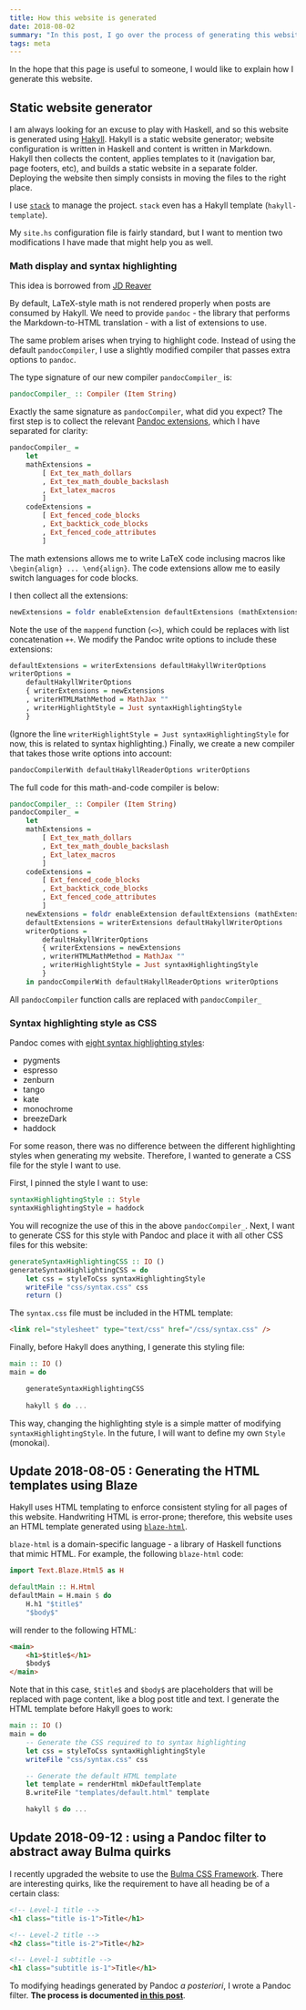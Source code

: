 ```yaml
---
title: How this website is generated
date: 2018-08-02
summary: "In this post, I go over the process of generating this website using Hakyll and other tools."
tags: meta
---
```


In the hope that this page is useful to someone, I would like to explain how I generate this website.

## Static website generator

I am always looking for an excuse to play with Haskell, and so this website is generated using [Hakyll](https://jaspervdj.be/hakyll/index.html). Hakyll is a static website generator; website configuration is written in Haskell and content is written in Markdown. Hakyll then collects the content, applies templates to it (navigation bar, page footers, etc), and builds a static website in a separate folder. Deploying the website then simply consists in moving the files to the right place.

I use [`stack`](https://docs.haskellstack.org/en/stable/README/) to manage the project. `stack` even has a Hakyll template (`hakyll-template`).

My `site.hs` configuration file is fairly standard, but I want to mention two modifications I have made that might help you as well.

### Math display and syntax highlighting

This idea is borrowed from [JD Reaver](https://github.com/jdreaver/jdreaver.com/)

By default, LaTeX-style math is not rendered properly when posts are consumed by Hakyll. We need to provide `pandoc` - the library that performs the Markdown-to-HTML translation - with a list of extensions to use.

The same problem arises when trying to highlight code. Instead of using the default `pandocCompiler`, I use a slightly modified compiler that passes extra options to `pandoc`.

The type signature of our new compiler `pandocCompiler_` is:

```haskell
pandocCompiler_ :: Compiler (Item String)
```

Exactly the same signature as `pandocCompiler`, what did you expect? The first step is to collect the relevant [Pandoc extensions](http://hackage.haskell.org/package/pandoc-2.2.2.1/docs/Text-Pandoc-Extensions.html), which I have separated for clarity:

```haskell
pandocCompiler_ =
    let
    mathExtensions = 
        [ Ext_tex_math_dollars
        , Ext_tex_math_double_backslash
        , Ext_latex_macros
        ]
    codeExtensions = 
        [ Ext_fenced_code_blocks
        , Ext_backtick_code_blocks
        , Ext_fenced_code_attributes
        ]
```

The math extensions allows me to write LaTeX code inclusing macros like `\begin{align} ... \end{align}`. The code extensions allow me to easily switch languages for code blocks.

I then collect all the extensions:

```haskell
newExtensions = foldr enableExtension defaultExtensions (mathExtensions <> codeExtensions)
```

Note the use of the `mappend` function (`<>`), which could be replaces with list concatenation `++`. We modify the Pandoc write options to include these extensions:

```haskell
defaultExtensions = writerExtensions defaultHakyllWriterOptions
writerOptions =
    defaultHakyllWriterOptions
    { writerExtensions = newExtensions
    , writerHTMLMathMethod = MathJax ""
    , writerHighlightStyle = Just syntaxHighlightingStyle
    }
```

(Ignore the line `writerHighlightStyle = Just syntaxHighlightingStyle` for now, this is related to syntax highlighting.) Finally, we create a new compiler that takes those write options into account:

```haskell
pandocCompilerWith defaultHakyllReaderOptions writerOptions
```

The full code for this math-and-code compiler is below:

```haskell
pandocCompiler_ :: Compiler (Item String)
pandocCompiler_ =
    let
    mathExtensions =
        [ Ext_tex_math_dollars
        , Ext_tex_math_double_backslash
        , Ext_latex_macros
        ]
    codeExtensions = 
        [ Ext_fenced_code_blocks
        , Ext_backtick_code_blocks
        , Ext_fenced_code_attributes
        ]
    newExtensions = foldr enableExtension defaultExtensions (mathExtensions <> codeExtensions)
    defaultExtensions = writerExtensions defaultHakyllWriterOptions
    writerOptions =
        defaultHakyllWriterOptions
        { writerExtensions = newExtensions
        , writerHTMLMathMethod = MathJax ""
        , writerHighlightStyle = Just syntaxHighlightingStyle
        }
    in pandocCompilerWith defaultHakyllReaderOptions writerOptions
```

All `pandocCompiler` function calls are replaced with `pandocCompiler_`

### Syntax highlighting style as CSS

Pandoc comes with [eight syntax highlighting styles](http://hackage.haskell.org/package/pandoc-2.2.2.1/docs/Text-Pandoc-Highlighting.html):

* pygments
* espresso
* zenburn
* tango
* kate
* monochrome
* breezeDark
* haddock

For some reason, there was no difference between the different highlighting styles when generating my website. Therefore, I wanted to generate a CSS file for the style I want to use.

First, I pinned the style I want to use:

```haskell
syntaxHighlightingStyle :: Style
syntaxHighlightingStyle = haddock
```

You will recognize the use of this in the above `pandocCompiler_`. Next, I want to generate CSS for this style with Pandoc and place it with all other CSS files for this website:

```haskell
generateSyntaxHighlightingCSS :: IO ()
generateSyntaxHighlightingCSS = do
    let css = styleToCss syntaxHighlightingStyle
    writeFile "css/syntax.css" css
    return ()
```

The `syntax.css` file must be included in the HTML template:

```html
<link rel="stylesheet" type="text/css" href="/css/syntax.css" />
```

Finally, before Hakyll does anything, I generate this styling file:

```haskell
main :: IO ()
main = do

    generateSyntaxHighlightingCSS
    
    hakyll $ do ...
```

This way, changing the highlighting style is a simple matter of modifying `syntaxHighlightingStyle`. In the future, I will want to define my own `Style` (monokai).

## Update 2018-08-05 : Generating the HTML templates using Blaze

Hakyll uses HTML templating to enforce consistent styling for all pages of this website. Handwriting HTML is error-prone; therefore, this website uses an HTML template generated using [`blaze-html`](https://hackage.haskell.org/package/blaze-html).

`blaze-html` is a domain-specific language - a library of Haskell functions that mimic HTML. For example, the following `blaze-html` code:

```haskell
import Text.Blaze.Html5 as H

defaultMain :: H.Html
defaultMain = H.main $ do
    H.h1 "$title$"
    "$body$"
```

will render to the following HTML:

```html
<main>
    <h1>$title$</h1>
    $body$
</main>
```

Note that in this case, `$title$` and `$body$` are placeholders that will be replaced with page content, like a blog post title and text. I generate the HTML template before Hakyll goes to work:

```haskell
main :: IO ()
main = do
    -- Generate the CSS required to to syntax highlighting
    let css = styleToCss syntaxHighlightingStyle
    writeFile "css/syntax.css" css

    -- Generate the default HTML template
    let template = renderHtml mkDefaultTemplate
    B.writeFile "templates/default.html" template

    hakyll $ do ...
```

## Update 2018-09-12 : using a Pandoc filter to abstract away Bulma quirks

I recently upgraded the website to use the [Bulma CSS Framework](https://bulma.io). There are interesting quirks, like the requirement to have all heading be of a certain class:

```html
<!-- Level-1 title -->
<h1 class="title is-1">Title</h1>

<!-- Level-2 title -->
<h2 class="title is-2">Title</h2>

<!-- Level-1 subtitle -->
<h1 class="subtitle is-1">Title</h1>
```

To modifying headings generated by Pandoc _a posteriori_, I wrote a Pandoc filter. __The process is documented [in this post](/posts/bulma-pandoc-filter.html)__.